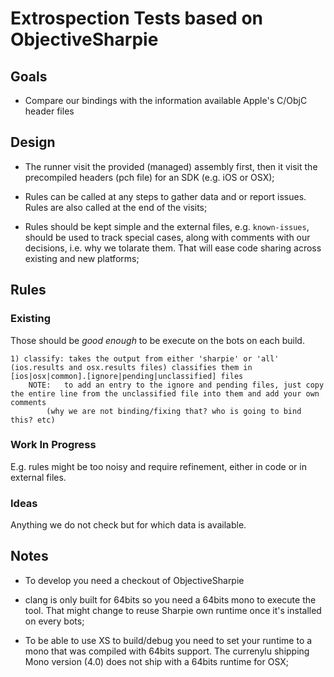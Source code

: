 ﻿# Extrospection Tests based on ObjectiveSharpie #


## Goals

* Compare our bindings with the information available Apple's C/ObjC header files



## Design

* The runner visit the provided (managed) assembly first, then it visit the precompiled headers (pch file) for an SDK (e.g. iOS or OSX);

* Rules can be called at any steps to gather data and or report issues. Rules are also called at the end of the visits;

* Rules should be kept simple and the external files, e.g. `known-issues`, should be used to track special cases, along with comments with our decisions, i.e. why we tolarate them. That will ease code sharing across existing and new platforms;


## Rules

### Existing

Those should be _good enough_ to be execute on the bots on each build.

	1) classify: takes the output from either 'sharpie' or 'all' (ios.results and osx.results files) classifies them in [ios|osx|common].[ignore|pending|unclassified] files
		NOTE: 	to add an entry to the ignore and pending files, just copy the entire line from the unclassified file into them and add your own comments 
			(why we are not binding/fixing that? who is going to bind this? etc) 

### Work In Progress

E.g. rules might be too noisy and require refinement, either in code or in external files.

### Ideas

Anything we do not check but for which data is available.


## Notes

* To develop you need a checkout of ObjectiveSharpie

* clang is only built for 64bits so you need a 64bits mono to execute the tool. That might change to reuse Sharpie own runtime once it's installed on every bots;

* To be able to use XS to build/debug you need to set your runtime to a mono that was compiled with 64bits support. The currenylu shipping Mono version (4.0) does not ship with a 64bits runtime for OSX;
